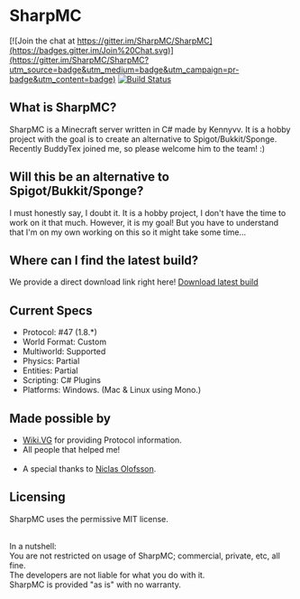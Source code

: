 # SharpMC

[![Join the chat at https://gitter.im/SharpMC/SharpMC](https://badges.gitter.im/Join%20Chat.svg)](https://gitter.im/SharpMC/SharpMC?utm_source=badge&utm_medium=badge&utm_campaign=pr-badge&utm_content=badge)
[![Build Status](http://94.23.50.5:8080/buildStatus/icon?job=SharpMC)](http://94.23.50.5:8080/job/SharpMC/)

What is SharpMC?
----------------
SharpMC is a Minecraft server written in C# made by Kennyvv.
It is a hobby project with the goal is to create an alternative to Spigot/Bukkit/Sponge.
Recently BuddyTex joined me, so please welcome him to the team! :)

Will this be an alternative to Spigot/Bukkit/Sponge?
-------------------------------------------------------
I must honestly say, I doubt it. It is a hobby project, I don't have the time to work on it that much.
However, it is my goal! But you have to understand that I'm on my own working on this so it might take some time...

Where can I find the latest build?
----------------------------------
We provide a direct download link right here! [Download latest build](http://94.23.50.5:8080/job/SharpMC/lastSuccessfulBuild/artifact/*zip*/archive.zip)

Current Specs
-----------------
  - Protocol: #47 (1.8.*)
  - World Format: Custom
  - Multiworld: Supported
  - Physics: Partial
  - Entities: Partial
  - Scripting: C# Plugins
  - Platforms: Windows. (Mac & Linux using Mono.)

Made possible by
------------------
  - <a href="http://wiki.vg/">Wiki.VG</a> for providing Protocol information.<br>
  - All people that helped me!<br><br>
  - A special thanks to <a href="https://github.com/NiclasOlofsson/">Niclas Olofsson</a>.

Licensing
----------
SharpMC uses the permissive MIT license.<br><br>

In a nutshell:<br>
You are not restricted on usage of SharpMC; commercial, private, etc, all fine.<br>
The developers are not liable for what you do with it.<br>
SharpMC is provided "as is" with no warranty.<br>
